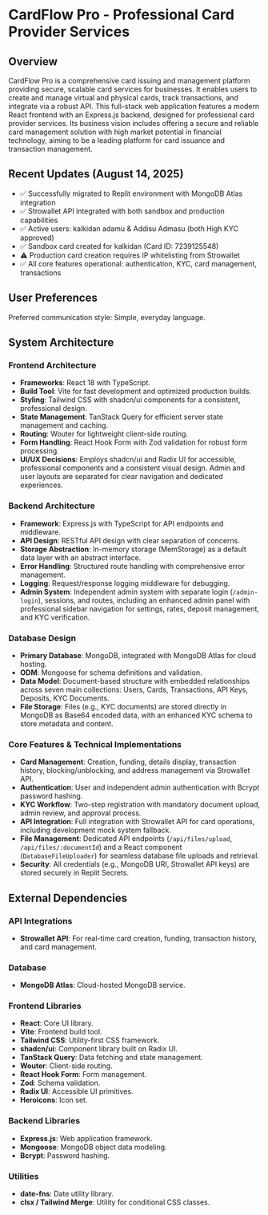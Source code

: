 # CardFlow Pro - Professional Card Provider Services

## Overview
CardFlow Pro is a comprehensive card issuing and management platform providing secure, scalable card services for businesses. It enables users to create and manage virtual and physical cards, track transactions, and integrate via a robust API. This full-stack web application features a modern React frontend with an Express.js backend, designed for professional card provider services. Its business vision includes offering a secure and reliable card management solution with high market potential in financial technology, aiming to be a leading platform for card issuance and transaction management.

## Recent Updates (August 14, 2025)
- ✅ Successfully migrated to Replit environment with MongoDB Atlas integration
- ✅ Strowallet API integrated with both sandbox and production capabilities  
- ✅ Active users: kalkidan adamu & Addisu Admasu (both High KYC approved)
- ✅ Sandbox card created for kalkidan (Card ID: 7239125548) 
- ⚠️ Production card creation requires IP whitelisting from Strowallet
- ✅ All core features operational: authentication, KYC, card management, transactions

## User Preferences
Preferred communication style: Simple, everyday language.

## System Architecture

### Frontend Architecture
- **Frameworks**: React 18 with TypeScript.
- **Build Tool**: Vite for fast development and optimized production builds.
- **Styling**: Tailwind CSS with shadcn/ui components for a consistent, professional design.
- **State Management**: TanStack Query for efficient server state management and caching.
- **Routing**: Wouter for lightweight client-side routing.
- **Form Handling**: React Hook Form with Zod validation for robust form processing.
- **UI/UX Decisions**: Employs shadcn/ui and Radix UI for accessible, professional components and a consistent visual design. Admin and user layouts are separated for clear navigation and dedicated experiences.

### Backend Architecture
- **Framework**: Express.js with TypeScript for API endpoints and middleware.
- **API Design**: RESTful API design with clear separation of concerns.
- **Storage Abstraction**: In-memory storage (MemStorage) as a default data layer with an abstract interface.
- **Error Handling**: Structured route handling with comprehensive error management.
- **Logging**: Request/response logging middleware for debugging.
- **Admin System**: Independent admin system with separate login (`/admin-login`), sessions, and routes, including an enhanced admin panel with professional sidebar navigation for settings, rates, deposit management, and KYC verification.

### Database Design
- **Primary Database**: MongoDB, integrated with MongoDB Atlas for cloud hosting.
- **ODM**: Mongoose for schema definitions and validation.
- **Data Model**: Document-based structure with embedded relationships across seven main collections: Users, Cards, Transactions, API Keys, Deposits, KYC Documents.
- **File Storage**: Files (e.g., KYC documents) are stored directly in MongoDB as Base64 encoded data, with an enhanced KYC schema to store metadata and content.

### Core Features & Technical Implementations
- **Card Management**: Creation, funding, details display, transaction history, blocking/unblocking, and address management via Strowallet API.
- **Authentication**: User and independent admin authentication with Bcrypt password hashing.
- **KYC Workflow**: Two-step registration with mandatory document upload, admin review, and approval process.
- **API Integration**: Full integration with Strowallet API for card operations, including development mock system fallback.
- **File Management**: Dedicated API endpoints (`/api/files/upload`, `/api/files/:documentId`) and a React component (`DatabaseFileUploader`) for seamless database file uploads and retrieval.
- **Security**: All credentials (e.g., MongoDB URI, Strowallet API keys) are stored securely in Replit Secrets.

## External Dependencies

### API Integrations
- **Strowallet API**: For real-time card creation, funding, transaction history, and card management.

### Database
- **MongoDB Atlas**: Cloud-hosted MongoDB service.

### Frontend Libraries
- **React**: Core UI library.
- **Vite**: Frontend build tool.
- **Tailwind CSS**: Utility-first CSS framework.
- **shadcn/ui**: Component library built on Radix UI.
- **TanStack Query**: Data fetching and state management.
- **Wouter**: Client-side routing.
- **React Hook Form**: Form management.
- **Zod**: Schema validation.
- **Radix UI**: Accessible UI primitives.
- **Heroicons**: Icon set.

### Backend Libraries
- **Express.js**: Web application framework.
- **Mongoose**: MongoDB object data modeling.
- **Bcrypt**: Password hashing.

### Utilities
- **date-fns**: Date utility library.
- **clsx / Tailwind Merge**: Utility for conditional CSS classes.